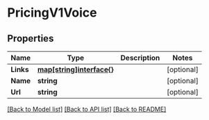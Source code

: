 # PricingV1Voice

## Properties

Name | Type | Description | Notes
------------ | ------------- | ------------- | -------------
**Links** | [**map[string]interface{}**](.md) |  | [optional] 
**Name** | **string** |  | [optional] 
**Url** | **string** |  | [optional] 

[[Back to Model list]](../README.md#documentation-for-models) [[Back to API list]](../README.md#documentation-for-api-endpoints) [[Back to README]](../README.md)


